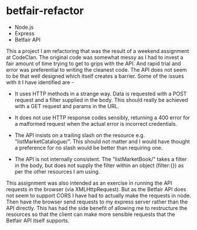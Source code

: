 # betfair-refactor

- Node.js
- Express
- Betfair API

This a project I am refactoring that was the result of a weekend assignment at CodeClan. The original code was somewhat messy as I had to invest a fair amount of time trying to get to grips with the API. And rapid trial and error was preferential to writing the cleanest code. The API does not seem to be that well designed which itself creates a barrier. Some of the issues with it I have identified are -

- It uses HTTP methods in a strange way. Data is requested with a POST request and a filter supplied in the body. This should really be achieved with a GET request and params in the URL.

- It does not use HTTP response codes sensibly, returning a 400 error for a malformed request when the actual error is  incorrect credentials.

- The API insists on a trailing slash on the resource e.g. "listMarketCatalogue/". This should not matter and I would have thought a preference for no slash would be better than requiring one.

- The API is not internally consistent. The "listMarketBook/" takes a filter in the body, but does not supply the filter within an object (filter:{}) as per the other resources I am using.

This assignment was also intended as an exercise in running the API requests in the browser (via XMLHttpRequest). But as the Betfair API does not seem to support CORS I have had to actually make the requests in node. Then have the browser send requests to my express server rather than the API directly. This has had the side benefit of allowing me to restructure the resources so that the client can make more sensible requests that the Betfair API itself supports.
